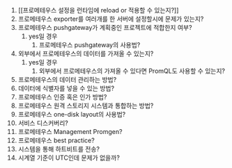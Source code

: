 1. [[프로메테우스 설정을 런타임에 reload or 적용할 수 있는지?]]
2. 프로메테우스 exporter를 여러개를 한 서버에 설정할시에 문제가 있는지?
3. 프로메테우스 pushgateway가 계획중인 프로젝트에 적합한지 여부?
	1. yes일 경우
		1. 프로메테우스 pushgateway의 사용법?
4. 외부에서 프로메테우스의 데이터를 가져올 수 있는지?
	1. yes일 경우
		1. 외부에서 프로메테우스의 가져올 수 있다면 PromQL도 사용할 수 있는지?
5. 프로메테우스의 데이터 관리하는 방법?
6. 데이터에 식별자를 넣을 수 있는 방법?
7. 프로메테우스 인증 혹은 인가 방법?
8. 프로메테우스 원격 스토리지 시스템과 통합하는 방법?
9. 프로메테우스 one-disk layout의 사용법?
10. 서비스 디스커버리?
11. 프로메테우스 Management Promgen?
12. 프로메테우스 best practice?
13. 시스템을 통해 하트비트를 전송?
14. 시계열 기준이 UTC인데 문제가 없을까?
